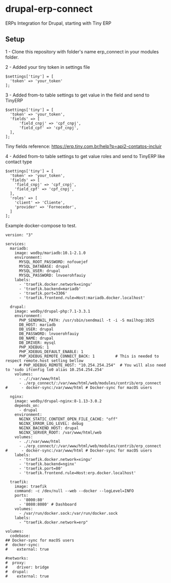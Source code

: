 # drupal-erp-connect
ERPs Integration for Drupal, starting with Tiny ERP

## Setup
1 - Clone this repository with folder's name erp_connect in your modules folder.

2 - Added your tiny token in settings file
```
$settings['tiny'] = [
  'token' => 'your_token'
];
```

3 - Added from-to table settings to get value in the field and send to TinyERP
```
$settings['tiny'] = [
  'token' => 'your_token',
  'fields' => [
      'field_cnpj' => 'cpf_cnpj',
      'field_cpf' => 'cpf_cnpj',
  ],
];
```
Tiny fields reference: https://erp.tiny.com.br/help?p=api2-contatos-incluir

4 - Added from-to table settings to get value roles and send to TinyERP like contact type
```
$settings['tiny'] = [
  'token' => 'your_token',
  'fields' => [
    'field_cnpj' => 'cpf_cnpj',
    'field_cpf' => 'cpf_cnpj',
  ],
  'roles' => [
    'client' => 'Cliente',
    'provider' => 'Fornecedor',
  ]
];

```

Example docker-compose to test.

```docker-compose
version: "3"

services:
  mariadb:
    image: wodby/mariadb:10.1-2.1.0
    environment:
      MYSQL_ROOT_PASSWORD: nofouejef
      MYSQL_DATABASE: drupal
      MYSQL_USER: drupal
      MYSQL_PASSWORD: lnvoerohfauiy
    labels:
      - 'traefik.docker.network=xingu'
      - 'traefik.backend=mariadb'
      - 'traefik.port=3306'
      - 'traefik.frontend.rule=Host:mariadb.docker.localhost'

  drupal:
    image: wodby/drupal-php:7.1-3.3.1
    environment:
      PHP_SENDMAIL_PATH: /usr/sbin/sendmail -t -i -S mailhog:1025
      DB_HOST: mariadb
      DB_USER: drupal
      DB_PASSWORD: lnvoerohfauiy
      DB_NAME: drupal
      DB_DRIVER: mysql
      PHP_XDEBUG: 1
      PHP_XDEBUG_DEFAULT_ENABLE: 1
      PHP_XDEBUG_REMOTE_CONNECT_BACK: 1         # This is needed to respect remote.host setting bellow
      # PHP_XDEBUG_REMOTE_HOST: "10.254.254.254"  # You will also need to 'sudo ifconfig lo0 alias 10.254.254.254'
    volumes:
      - ./:/var/www/html
      - ./erp_connect/:/var/www/html/web/modules/contrib/erp_connect
#      - docker-sync:/var/www/html # Docker-sync for macOS users

  nginx:
    image: wodby/drupal-nginx:8-1.13-3.0.2
    depends_on:
      - drupal
    environment:
      NGINX_STATIC_CONTENT_OPEN_FILE_CACHE: "off"
      NGINX_ERROR_LOG_LEVEL: debug
      NGINX_BACKEND_HOST: drupal
      NGINX_SERVER_ROOT: /var/www/html/web
    volumes:
      - ./:/var/www/html
      - ./erp_connect/:/var/www/html/web/modules/contrib/erp_connect
#      - docker-sync:/var/www/html # Docker-sync for macOS users
    labels:
      - 'traefik.docker.network=xingu'
      - 'traefik.backend=nginx'
      - 'traefik.port=80'
      - 'traefik.frontend.rule=Host:erp.docker.localhost'

  traefik:
    image: traefik
    command: -c /dev/null --web --docker --logLevel=INFO
    ports:
      - '8000:80'
      - '8080:8080' # Dashboard
    volumes:
      - /var/run/docker.sock:/var/run/docker.sock
    labels:
      - "traefik.docker.network=erp"

volumes:
  codebase:
## Docker-sync for macOS users
#  docker-sync:
#    external: true

#networks:
#  proxy:
#    driver: bridge
#  drupal:
#    external: true
```